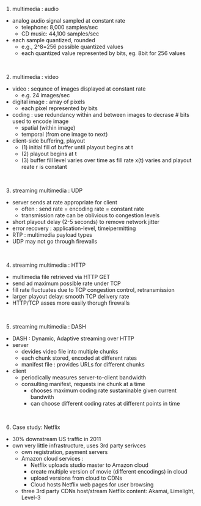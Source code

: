 
1. multimedia : audio
  - analog audio signal sampled at constant rate
    - telephone: 8,000 samples/sec
    - CD music: 44,100 samples/sec
  - each sample quantized, rounded
    - e.g., 2^8=256 possible quantized values
    - each quantized value represented by bits, eg. 8bit for 256 values

<br />

2. multimedia : video
  - video : sequnce of images displayed at constant rate
    - e.g. 24 images/sec
  - digital image : array of pixels
    - each pixel represented by bits
  - coding : use redundancy within and between images to decrase # bits used to encode image
    - spatial (within image)
    - temporal (from one image to next)
  - client-side buffering, playout
    - (1) initial fill of buffer until playout begins at t
    - (2) playout begins at t
    - (3) buffer fill level varies over time as fill rate x(t) varies and playout reate r is constant

<br />

3. streaming multimedia : UDP
  - server sends at rate appropriate for client
    - often : send rate = encoding rate = constant rate
    - transmission rate can be oblivious to congestion levels
  - short playout delay (2-5 seconds) to remove network jitter
  - error recovery : application-level, timeipermitting
  - RTP : multimedia payload types
  - UDP may not go through firewalls

<br />

4. streaming multimedia : HTTP
  - multimedia file retrieved via HTTP GET
  - send ad maximum possible rate under TCP
  - fill rate fluctuates due to TCP congestion control, retransmission
  - larger playout delay: smooth TCP delivery rate
  - HTTP/TCP asses more easily thorugh firewalls

<br />

5. streaming multimedia : DASH
  - DASH : Dynamic, Adaptive streaming over HTTP
  - server
    - devides video file into multiple chunks
    - each chunk stored, encoded at different rates
    - manifest file : provides URLs for different chunks
  - client
    - periodically measures server-to-client bandwidth
    - consulting manifest, requests ine chunk at a time
      - chooses maximum coding rate sustaninable given current bandwith
      - can choose different coding rates at different points in time

<br />

6. Case study: Netflix
  - 30% downstream US traffic in 2011
  - own very little infrastructure, uses 3rd party serivces
    - own registration, payment servers
    - Amazon cloud services :
      - Netflix uploads studio master to Amazon cloud
      - create multiple version of movie (different encodings) in cloud
      - upload versions from cloud to CDNs
      - Cloud hosts Netflix web pages for user browsing
    - three 3rd party CDNs host/stream Netflix content: Akamai, Limelight, Level-3


